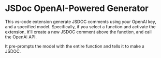 # JSDoc OpenAI-Powered Generator


This vs-code extension generate JSDOC comments using your OpenAI key, and a specified model. Specifically, if you select a function and activate the extension, it'll create a new JSDOC comment above the function, and call the OpenAI API.

It pre-prompts the model with the entire function and tells it to make a JSDOC.

